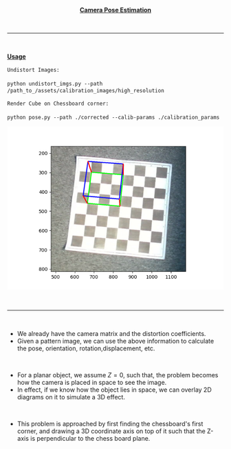 <p align="center"><b><ins> Camera Pose Estimation </ins></b></p>

<br>

---

<br>

<b><u>Usage</u></b>

```
Undistort Images:

python undistort_imgs.py --path /path_to_/assets/calibration_images/high_resolution
```

```
Render Cube on Chessboard corner:

python pose.py --path ./corrected --calib-params ./calibration_params
```

![](../assets/camera_pose_output.png)

<br>

---

<br>

- We already have the camera matrix and the distortion coefficients.
- Given a pattern image, we can use the above information to calculate the pose, orientation, rotation,displacement, etc.

<br>

- For a planar object, we assume $Z = 0$, such that, the problem becomes how the camera is placed in space to see the image.
- In effect, if we know how the object lies in space, we can overlay 2D diagrams on it to simulate a 3D effect.

<br>

- This problem is approached by first finding the chessboard's first corner, and drawing a 3D coordinate axis on top of it such that the Z-axis is perpendicular to the chess board plane.

